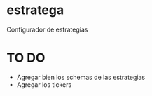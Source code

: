 # estratega
Configurador de estrategias


# TO DO
- Agregar bien los schemas de las estrategias
- Agregar los tickers